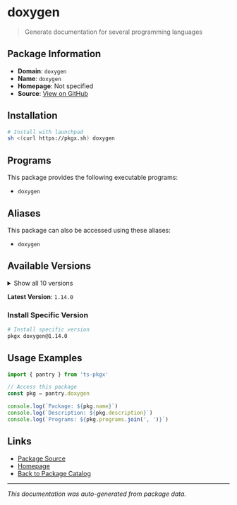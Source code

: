# doxygen

> Generate documentation for several programming languages

## Package Information

- **Domain**: `doxygen`
- **Name**: `doxygen`
- **Homepage**: Not specified
- **Source**: [View on GitHub](https://github.com/pkgxdev/pantry/tree/main/projects/doxygen.nl/package.yml)

## Installation

```bash
# Install with launchpad
sh <(curl https://pkgx.sh) doxygen
```

## Programs

This package provides the following executable programs:

- `doxygen`

## Aliases

This package can also be accessed using these aliases:

- `doxygen`

## Available Versions

<details>
<summary>Show all 10 versions</summary>

- `1.14.0`, `1.13.2`, `1.13.1`, `1.13.0`, `1.12.0`
- `1.11.0`, `1.10.0`, `1.9.8`, `1.9.7`, `1.9.6`

</details>

**Latest Version**: `1.14.0`

### Install Specific Version

```bash
# Install specific version
pkgx doxygen@1.14.0
```

## Usage Examples

```typescript
import { pantry } from 'ts-pkgx'

// Access this package
const pkg = pantry.doxygen

console.log(`Package: ${pkg.name}`)
console.log(`Description: ${pkg.description}`)
console.log(`Programs: ${pkg.programs.join(', ')}`)
```

## Links

- [Package Source](https://github.com/pkgxdev/pantry/tree/main/projects/doxygen.nl/package.yml)
- [Homepage](#)
- [Back to Package Catalog](../package-catalog.md)

---

*This documentation was auto-generated from package data.*
